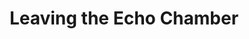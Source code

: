 ---
ee_id_show: '4465'
title: Leaving the Echo Chamber
url: sharjah-biennial-leaving-the-echo-chamber
live_url:
year: '2019'
venue: Sharjah Biennial
state_country: Sharjah
type:
dates:
wwwnews:
wwweblast:
pitch: Didn’t get the memo artists usually only do one project for biennials like
  this, and did three :-) Got it together with an outdoor laser, banners on the front
  of the Sharjah Art Museum, and a pipe organ piece for the Sharjah Radisson gym.
ps:
layout: shows
---